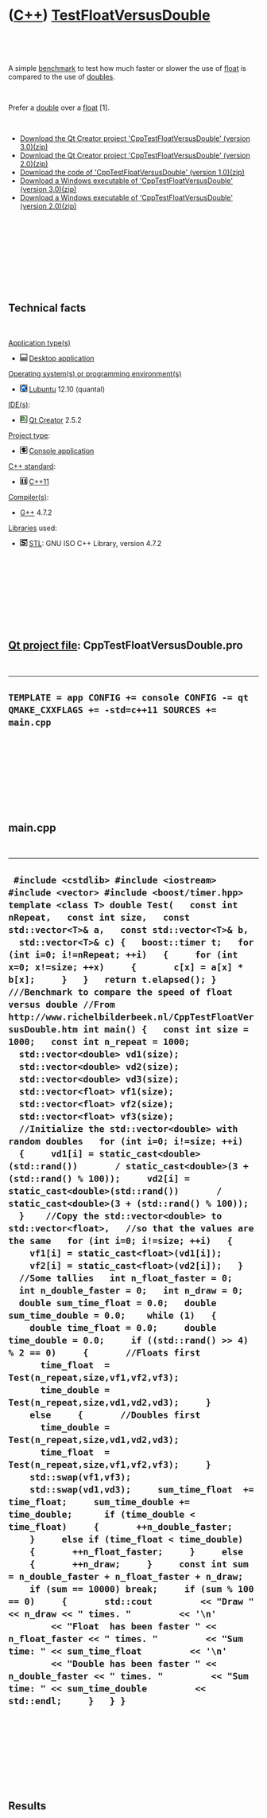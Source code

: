 



 

 

 

 

 

([C++](Cpp.md)) [TestFloatVersusDouble](CppTestFloatVersusDouble.md)
======================================================================

 

 

A simple [benchmark](CppBenchmark.md) to test how much faster or slower
the use of [float](CppFloat.md) is compared to the use of
[doubles](CppDouble.md).

 

Prefer a [double](CppDouble.md) over a [float](CppFloat.md) \[1\].

 

-   [Download the Qt Creator project 'CppTestFloatVersusDouble'
    (version 3.0)(zip)](CppTestFloatVersusDouble_3_0.zip)
-   [Download the Qt Creator project 'CppTestFloatVersusDouble'
    (version 2.0)(zip)](CppTestFloatVersusDouble_2_0.zip)
-   [Download the code of 'CppTestFloatVersusDouble'
    (version 1.0)(zip)](CppTestFloatVersusDouble.txt)
-   [Download a Windows executable of 'CppTestFloatVersusDouble'
    (version 3.0)(zip)](CppTestFloatVersusDoubleExe_3_0.zip)
-   [Download a Windows executable of 'CppTestFloatVersusDouble'
    (version 2.0)(zip)](CppTestFloatVersusDoubleExe_2_0.zip)

 

 

 

 

 

Technical facts
---------------

 

[Application type(s)](CppApplication.md)

-   ![Desktop](PicDesktop.png) [Desktop
    application](CppDesktopApplication.md)

[Operating system(s) or programming environment(s)](CppOs.md)

-   ![Lubuntu](PicLubuntu.png) [Lubuntu](CppLubuntu.md) 12.10 (quantal)

[IDE(s)](CppIde.md):

-   ![Qt Creator](PicQtCreator.png) [Qt Creator](CppQtCreator.md) 2.5.2

[Project type](CppQtProjectType.md):

-   ![console](PicConsole.png) [Console
    application](CppConsoleApplication.md)

[C++ standard](CppStandard.md):

-   ![C++11](PicCpp11.png) [C++11](Cpp11.md)

[Compiler(s)](CppCompiler.md):

-   [G++](CppGpp.md) 4.7.2

[Libraries](CppLibrary.md) used:

-   ![STL](PicStl.png) [STL](CppStl.md): GNU ISO C++ Library, version
    4.7.2

 

 

 

 

 

[Qt project file](CppQtProjectFile.md): CppTestFloatVersusDouble.pro
---------------------------------------------------------------------

 

  ----------------------------------------------------------------------------------------------------
  ` TEMPLATE = app CONFIG += console CONFIG -= qt QMAKE_CXXFLAGS += -std=c++11 SOURCES += main.cpp `
  ----------------------------------------------------------------------------------------------------

 

 

 

 

 

main.cpp
--------

 

  ------------------------------------------------------------------------------------------------------------------------------------------------------------------------------------------------------------------------------------------------------------------------------------------------------------------------------------------------------------------------------------------------------------------------------------------------------------------------------------------------------------------------------------------------------------------------------------------------------------------------------------------------------------------------------------------------------------------------------------------------------------------------------------------------------------------------------------------------------------------------------------------------------------------------------------------------------------------------------------------------------------------------------------------------------------------------------------------------------------------------------------------------------------------------------------------------------------------------------------------------------------------------------------------------------------------------------------------------------------------------------------------------------------------------------------------------------------------------------------------------------------------------------------------------------------------------------------------------------------------------------------------------------------------------------------------------------------------------------------------------------------------------------------------------------------------------------------------------------------------------------------------------------------------------------------------------------------------------------------------------------------------------------------------------------------------------------------------------------------------------------------------------------------------------------------------------------------------------------------------------------------------------------------------------------------------------------------------------------------------------------------------------------------------------------------------------------------------------------------------------------------------------------------------------------------------------------------------------------------------------------------------------------------------------------------------------------------------------
  ` #include <cstdlib> #include <iostream> #include <vector> #include <boost/timer.hpp>  template <class T> double Test(   const int nRepeat,   const int size,   const std::vector<T>& a,   const std::vector<T>& b,   std::vector<T>& c) {   boost::timer t;   for (int i=0; i!=nRepeat; ++i)   {     for (int x=0; x!=size; ++x)     {       c[x] = a[x] * b[x];     }   }   return t.elapsed(); }  ///Benchmark to compare the speed of float versus double //From http://www.richelbilderbeek.nl/CppTestFloatVersusDouble.htm int main() {   const int size = 1000;   const int n_repeat = 1000;    std::vector<double> vd1(size);   std::vector<double> vd2(size);   std::vector<double> vd3(size);   std::vector<float> vf1(size);   std::vector<float> vf2(size);   std::vector<float> vf3(size);    //Initialize the std::vector<double> with random doubles   for (int i=0; i!=size; ++i)   {     vd1[i] = static_cast<double>(std::rand())       / static_cast<double>(3 + (std::rand() % 100));     vd2[i] = static_cast<double>(std::rand())       / static_cast<double>(3 + (std::rand() % 100));   }    //Copy the std::vector<double> to std::vector<float>,   //so that the values are the same   for (int i=0; i!=size; ++i)   {     vf1[i] = static_cast<float>(vd1[i]);     vf2[i] = static_cast<float>(vd2[i]);   }    //Some tallies   int n_float_faster = 0;   int n_double_faster = 0;   int n_draw = 0;   double sum_time_float = 0.0;   double sum_time_double = 0.0;    while (1)   {     double time_float = 0.0;     double time_double = 0.0;     if ((std::rand() >> 4) % 2 == 0)     {       //Floats first       time_float  = Test(n_repeat,size,vf1,vf2,vf3);       time_double = Test(n_repeat,size,vd1,vd2,vd3);     }     else     {       //Doubles first       time_double = Test(n_repeat,size,vd1,vd2,vd3);       time_float  = Test(n_repeat,size,vf1,vf2,vf3);     }     std::swap(vf1,vf3);     std::swap(vd1,vd3);     sum_time_float  += time_float;     sum_time_double += time_double;      if (time_double < time_float)     {       ++n_double_faster;     }     else if (time_float < time_double)     {       ++n_float_faster;     }     else     {       ++n_draw;     }     const int sum = n_double_faster + n_float_faster + n_draw;     if (sum == 10000) break;     if (sum % 100 == 0)     {       std::cout         << "Draw " << n_draw << " times. "         << '\n'         << "Float  has been faster " << n_float_faster << " times. "         << "Sum time: " << sum_time_float         << '\n'         << "Double has been faster " << n_double_faster << " times. "         << "Sum time: " << sum_time_double         << std::endl;     }   } }`
  ------------------------------------------------------------------------------------------------------------------------------------------------------------------------------------------------------------------------------------------------------------------------------------------------------------------------------------------------------------------------------------------------------------------------------------------------------------------------------------------------------------------------------------------------------------------------------------------------------------------------------------------------------------------------------------------------------------------------------------------------------------------------------------------------------------------------------------------------------------------------------------------------------------------------------------------------------------------------------------------------------------------------------------------------------------------------------------------------------------------------------------------------------------------------------------------------------------------------------------------------------------------------------------------------------------------------------------------------------------------------------------------------------------------------------------------------------------------------------------------------------------------------------------------------------------------------------------------------------------------------------------------------------------------------------------------------------------------------------------------------------------------------------------------------------------------------------------------------------------------------------------------------------------------------------------------------------------------------------------------------------------------------------------------------------------------------------------------------------------------------------------------------------------------------------------------------------------------------------------------------------------------------------------------------------------------------------------------------------------------------------------------------------------------------------------------------------------------------------------------------------------------------------------------------------------------------------------------------------------------------------------------------------------------------------------------------------------------------

 

 

 

 

 

Results
-------

 

 

 

 

 

### Version 1.0

 

On a Windows XP (built in around 2005) computer, using version 1.0:

 

  -------------------------------------------------------------------------------------------------------------------------
  ` Draw 0 times. Float  has been faster 465 times. Sum time: 385.621 Double has been faster 106 times. Sum time: 439.11`
  -------------------------------------------------------------------------------------------------------------------------

 

 

 

 

 

 

### Version 2.0

 

On a laptop (built in around 2011) with [Lubuntu](CppLubuntu.md) using
version 2.0:

 

  --------------------------------------------------------------------------------------------------------------------------
  ` Draw 0 times. Float  has been faster 8702 times. Sum time: 102.81 Double has been faster 1198 times. Sum time: 101.54`
  --------------------------------------------------------------------------------------------------------------------------

 

On the same laptop (built in around 2011) with [Lubuntu](CppLubuntu.md)
using [Wine](CppWine.md) using version 2.0:

 

  -----------------------------------------------------------------------------------------------------------------------
  ` Draw 0 times. Float  has been faster 7406 times. Sum time: 86.62 Double has been faster 994 times. Sum time: 86.45`
  -----------------------------------------------------------------------------------------------------------------------

 

This result has been taken from [this
screenshot](CppTestFloatVersusDouble_2_0.png) (notice that I used the
top-left one, as the program was running four times).

 

 

 

 

 

 

### Version 3.0

 

On a laptop (built in around 2011)(same as used in the version 2.0 test)
with [Lubuntu](CppLubuntu.md) using version 3.0:

 

  ------------------------------------------------------------------------------------------------------------------------
  ` Draw 3 times. Float  has been faster 570 times. Sum time: 217.33 Double has been faster 627 times. Sum time: 210.45`
  ------------------------------------------------------------------------------------------------------------------------

 

On the same laptop (built in around 2011) with [Lubuntu](CppLubuntu.md)
using [Wine](CppWine.md) using version 3.0:

 

  -------------------------------------------------------------------------------------------------------------------------
  ` Draw 7 times.  Float  has been faster 247 times. Sum time: 142.88 Double has been faster 546 times. Sum time: 120.65`
  -------------------------------------------------------------------------------------------------------------------------

 

This result has been taken from [this
screenshot](CppTestFloatVersusDouble_3_0.png) (notice that I used the
top-left one, as the program was running four times).

 

 

 

 

 

[References](CppReferences.md)
-------------------------------

 

1.  [Bjarne Stroustrup](CppBjarneStroustrup.md). The C++ Programming
    Language (3rd edition). 1997. ISBN: 0-201-88954-4. Item 4.10.15:
    'Prefer a double over a float or a long double.'

 

 

 

 

 





 




This page has been created by the [tool](Tools.md)
[CodeToHtml](ToolCodeToHtml.md)
